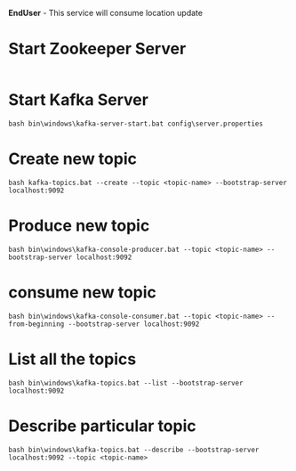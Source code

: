 **EndUser** - This service will consume location update

# Start Zookeeper Server

```bash bin\windows\zookeeper-server-start.bat config\zookeeper.properties
```


# Start Kafka Server
```bash bin\windows\kafka-server-start.bat config\server.properties```

# Create new topic
```bash kafka-topics.bat --create --topic <topic-name> --bootstrap-server localhost:9092```

# Produce new topic
```bash bin\windows\kafka-console-producer.bat --topic <topic-name> --bootstrap-server localhost:9092```

# consume new topic
```bash bin\windows\kafka-console-consumer.bat --topic <topic-name> --from-beginning --bootstrap-server localhost:9092```

# List all the topics
```bash bin\windows\kafka-topics.bat --list --bootstrap-server localhost:9092```

# Describe particular topic
```bash bin\windows\kafka-topics.bat --describe --bootstrap-server localhost:9092 --topic <topic-name>```
